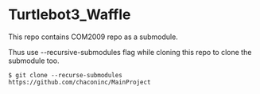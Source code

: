 
# Turtlebot3_Waffle

  

This repo contains COM2009 repo as a submodule.

Thus use --recursive-submodules flag while cloning this repo to clone the submodule too.

  

    $ git clone --recurse-submodules https://github.com/chaconinc/MainProject
